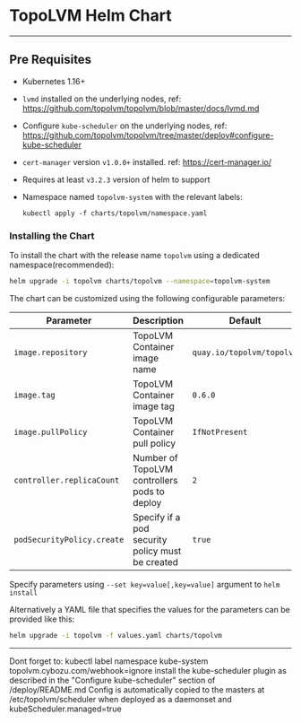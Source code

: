 # TopoLVM Helm Chart
----------------------------------------

## Pre Requisites
* Kubernetes 1.16+
* `lvmd` installed on the underlying nodes, ref: https://github.com/topolvm/topolvm/blob/master/docs/lvmd.md
* Configure `kube-scheduler` on the underlying nodes, ref: https://github.com/topolvm/topolvm/tree/master/deploy#configure-kube-scheduler
* `cert-manager` version `v1.0.0+` installed. ref: https://cert-manager.io/
* Requires at least `v3.2.3` version of helm to support
* Namespace named `topolvm-system` with the relevant labels:

    ```
    kubectl apply -f charts/topolvm/namespace.yaml
    ```

### Installing the Chart
To install the chart with the release name `topolvm` using a dedicated namespace(recommended):

```sh
helm upgrade -i topolvm charts/topolvm --namespace=topolvm-system
```

The chart can be customized using the following configurable parameters:

| Parameter                       | Description                                                                                         | Default                      |
| ------------------------------- | ----------------------------------------------------------------------------------------------------| -----------------------------|
| `image.repository`              | TopoLVM Container image name                                                                        | `quay.io/topolvm/topolvm`    |
| `image.tag`                     | TopoLVM Container image tag                                                                         | `0.6.0`                      |
| `image.pullPolicy`              | TopoLVM Container pull policy                                                                       | `IfNotPresent`               |
| `controller.replicaCount`       | Number of TopoLVM controllers pods to deploy                                                        | `2`                          |
| `podSecurityPolicy.create`      | Specify if a pod security policy must be created                                                    | `true`                       |

Specify parameters using `--set key=value[,key=value]` argument to `helm install`

Alternatively a YAML file that specifies the values for the parameters can be provided like this:

```sh
helm upgrade -i topolvm -f values.yaml charts/topolvm
```

---

Dont forget to:
kubectl label namespace kube-system topolvm.cybozu.com/webhook=ignore
install the kube-scheduler plugin as described in the "Configure kube-scheduler" section of /deploy/README.md
Config is automatically copied to the masters at /etc/topolvm/scheduler when deployed as a daemonset and kubeScheduler.managed=true
